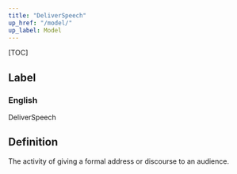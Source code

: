 ```yaml
---
title: "DeliverSpeech"
up_href: "/model/"
up_label: Model
---
```


[TOC]

## Label

### English
DeliverSpeech


## Definition
The activity of giving a formal address or discourse to an audience. 


    
